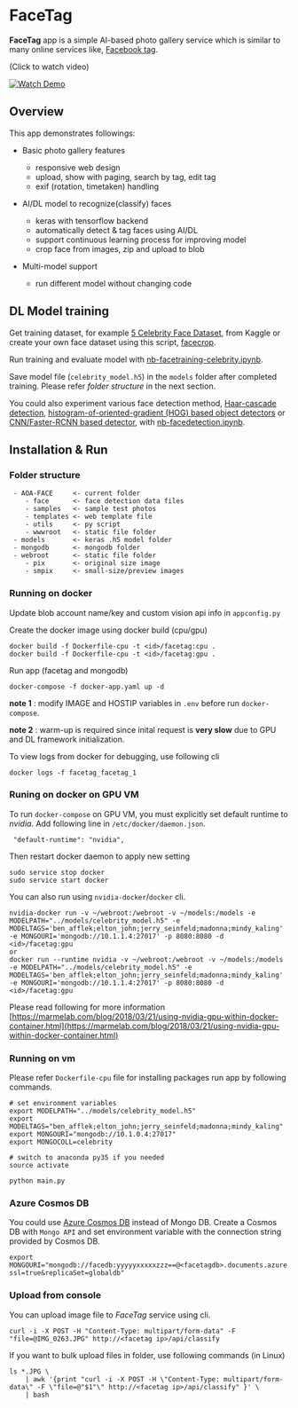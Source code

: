 # FaceTag

__FaceTag__ app is a simple AI-based photo gallery service which is similar to many online services like, [Facebook tag](https://www.facebook.com/about/tagging).

(Click to watch video)

[![Watch Demo](https://img.youtube.com/vi/C07SaD5ZwGY/0.jpg)](https://youtu.be/C07SaD5ZwGY)

## Overview

This app demonstrates followings:

- Basic photo gallery features
    - responsive web design
    - upload, show with paging, search by tag, edit tag
    - exif (rotation, timetaken) handling
    
- AI/DL model to recognize(classify) faces
    - keras with tensorflow backend
    - automatically detect & tag faces using AI/DL
    - support continuous learning process for improving model
    - crop face from images, zip and upload to blob

- Multi-model support
    - run different model without changing code

## DL Model training

Get training dataset, for example [5 Celebrity Face Dataset](https://www.kaggle.com/dansbecker/5-celebrity-faces-dataset), from Kaggle or create your own face dataset using this script, [facecrop](./utils/facecrop.py).

Run training and evaluate model with [nb-facetraining-celebrity.ipynb](nb-facetraining-celebrity.ipynb).

Save model file (`celebrity_model.h5`) in the `models` folder after completed training. Please refer _folder structure_ in the next section.

You could also experiment various face detection method, [Haar-cascade detection](https://docs.opencv.org/trunk/d7/d8b/tutorial_py_face_detection.html), [histogram-of-oriented-gradient (HOG) based object detectors](http://blog.dlib.net/2014/02/dlib-186-released-make-your-own-object.html) or [CNN/Faster-RCNN based detector](http://blog.dlib.net/2016/10/easily-create-high-quality-object.html), with [nb-facedetection.ipynb](nb-facedetection.ipynb).

## Installation & Run

### Folder structure

```
 - AOA-FACE     <- current folder
    - face      <- face detection data files
    - samples   <- sample test photos
    - templates <- web template file
    - utils     <- py script
    - wwwroot   <- static file folder
 - models       <- keras .h5 model folder
 - mongodb      <- mongodb folder
 - webroot      <- static file folder
    - pix       <- original size image
    - smpix     <- small-size/preview images
```
 
### Running on docker

Update blob account name/key and custom vision api info in `appconfig.py`

Create the docker image using docker build (cpu/gpu)
```
docker build -f Dockerfile-cpu -t <id>/facetag:cpu .
docker build -f Dockerfile-cpu -t <id>/facetag:gpu .
```

Run app (facetag and mongodb)
```
docker-compose -f docker-app.yaml up -d
```
__note 1__ : modify IMAGE and HOSTIP variables in `.env` before run `docker-compose`.

__note 2__ : warm-up is required since inital request is __very slow__ due to GPU and DL framework initialization.

To view logs from docker for debugging, use following cli
```
docker logs -f facetag_facetag_1
```
### Runing on docker on GPU VM

To run `docker-compose` on GPU VM, you must explicitly set default runtime to _nvidia_.
Add following line in `/etc/docker/daemon.json`.

```
 "default-runtime": "nvidia",
```

Then restart docker daemon to apply new setting
```
sudo service stop docker
sudo service start docker
```

You can also run using `nvidia-docker`/`docker` cli.

```
nvidia-docker run -v ~/webroot:/webroot -v ~/models:/models -e MODELPATH="../models/celebrity_model.h5" -e MODELTAGS='ben_afflek;elton_john;jerry_seinfeld;madonna;mindy_kaling' -e MONGOURI='mongodb://10.1.1.4:27017' -p 8080:8080 -d <id>/facetag:gpu
or
docker run --runtime nvidia -v ~/webroot:/webroot -v ~/models:/models -e MODELPATH="../models/celebrity_model.h5" -e MODELTAGS='ben_afflek;elton_john;jerry_seinfeld;madonna;mindy_kaling' -e MONGOURI='mongodb://10.1.1.4:27017' -p 8080:8080 -d <id>/facetag:gpu
```

Please read following for more information
[https://marmelab.com/blog/2018/03/21/using-nvidia-gpu-within-docker-container.html](https://marmelab.com/blog/2018/03/21/using-nvidia-gpu-within-docker-container.html)

### Running on vm

Please refer `Dockerfile-cpu` file for installing packages run app by following commands.

```
# set environment variables
export MODELPATH="../models/celebrity_model.h5"
export MODELTAGS="ben_afflek;elton_john;jerry_seinfeld;madonna;mindy_kaling"
export MONGOURI="mongodb://10.1.0.4:27017"
export MONGOCOLL=celebrity

# switch to anaconda py35 if you needed
source activate

python main.py
```

### Azure Cosmos DB

You could use [Azure Cosmos DB](https://azure.microsoft.com/en-us/services/cosmos-db/) instead of Mongo DB. Create a Cosmos DB with `Mongo API` and set environment variable with the connection string provided by Cosmos DB.

```
export MONGOURI="mongodb://facedb:yyyyyxxxxxzzz==@<facetagdb>.documents.azure.com:10255/?ssl=true&replicaSet=globaldb"
```

### Upload from console

You can upload image file to _FaceTag_ service using cli.
```
curl -i -X POST -H "Content-Type: multipart/form-data" -F "file=@IMG_0263.JPG" http://<facetag ip>/api/classify
```

If you want to bulk upload files in folder, use following commands (in Linux)
```
ls *.JPG \
    | awk '{print "curl -i -X POST -H \"Content-Type: multipart/form-data\" -F \"file=@"$1"\" http://<facetag ip>/api/classify" }' \
    | bash
```
